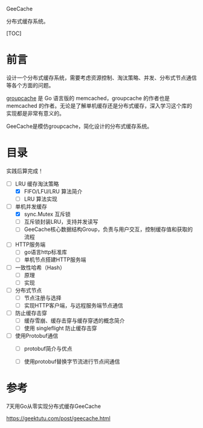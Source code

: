 GeeCache

分布式缓存系统。

[TOC]



# 前言

设计一个分布式缓存系统，需要考虑资源控制、淘汰策略、并发、分布式节点通信等各个方面的问题。

[groupcache](https://github.com/golang/groupcache) 是 Go 语言版的 memcached，groupcache 的作者也是 memcached 的作者。无论是了解单机缓存还是分布式缓存，深入学习这个库的实现都是非常有意义的。

GeeCache是模仿groupcache，简化设计的分布式缓存系统。

# 目录

实践后算完成！

- [ ] LRU 缓存淘汰策略
  - [x] FIFO/LFU/LRU 算法简介
  - [ ] LRU 算法实现

- [ ] 单机并发缓存
  - [x] sync.Mutex 互斥锁
  - [ ] 互斥锁封装LRU，支持并发读写
  - [ ] GeeCache核心数据结构Group，负责与用户交互，控制缓存值和获取的流程

- [ ] HTTP服务端
  - [ ] go语言http标准库
  - [ ] 单机节点搭建HTTP服务端

- [ ] 一致性哈希（Hash）
  - [ ] 原理
  - [ ] 实现

- [ ] 分布式节点
  - [ ] 节点注册与选择
  - [ ] 实现HTTP客户端，与远程服务端节点通信

- [ ] 防止缓存击穿
  - [ ] 缓存雪崩、缓存击穿与缓存穿透的概念简介
  - [ ] 使用 singleflight 防止缓存击穿

- [ ] 使用Protobuf通信
  - [ ] protobuf简介与优点
  - [ ] 使用protobuf替换字节流进行节点间通信






# 参考

7天用Go从零实现分布式缓存GeeCache

https://geektutu.com/post/geecache.html